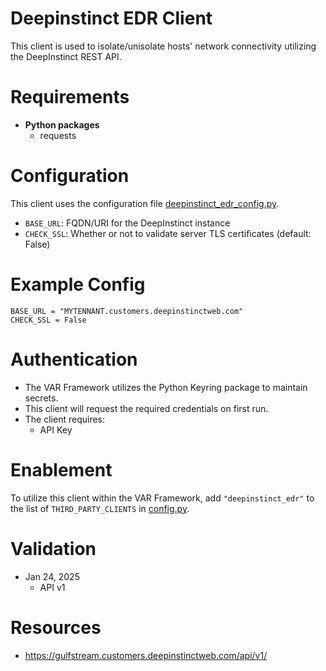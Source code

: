 # Deepinstinct EDR Client
This client is used to isolate/unisolate hosts' network connectivity utilizing the DeepInstinct REST API.

# Requirements
- __Python packages__
  - requests

# Configuration
This client uses the configuration file [deepinstinct_edr_config.py](deepinstinct_edr_config.py). 
  - `BASE_URL`: FQDN/URI for the DeepInstinct instance
  - `CHECK_SSL`: Whether or not to validate server TLS certificates (default: False)
  
# Example Config
```
BASE_URL = "MYTENNANT.customers.deepinstinctweb.com"
CHECK_SSL = False
```

# Authentication
- The VAR Framework utilizes the Python Keyring package to maintain secrets. 
- This client will request the required credentials on first run. 
- The client requires:
   - API Key

# Enablement
To utilize this client within the VAR Framework, add `"deepinstinct_edr"` to the list of `THIRD_PARTY_CLIENTS` in [config.py](../../config.py).

# Validation
- Jan 24, 2025
  - API v1

# Resources
- https://gulfstream.customers.deepinstinctweb.com/api/v1/
